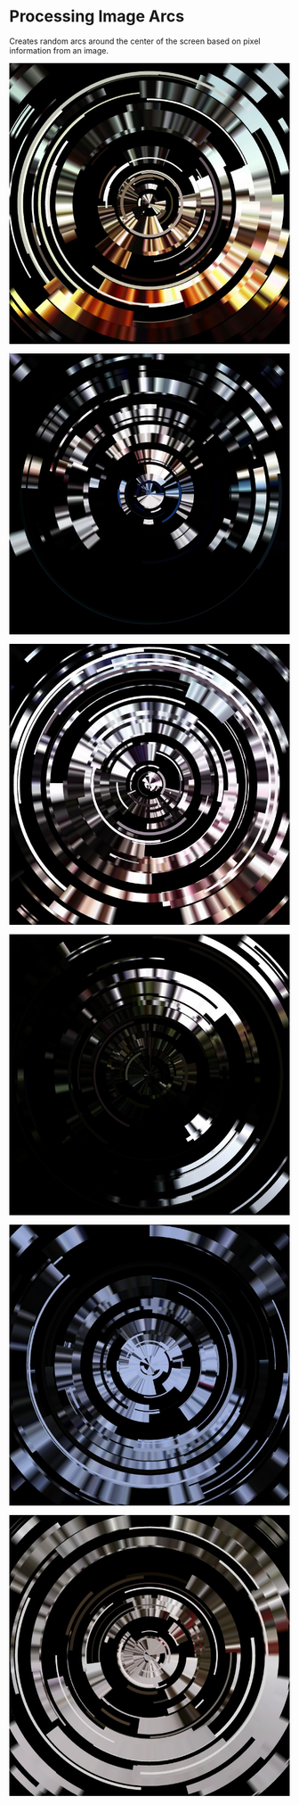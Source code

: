 # Processing Image Arcs

Creates random arcs around the center of the screen based on pixel information from an image.

![](docs/2018-5-9-18-38-37-circles.jpg)

![](docs/2018-5-9-18-38-53-circles.jpg)

![](docs/2018-5-9-18-39-5-circles.jpg)

![](docs/2018-5-9-18-39-12-circles.jpg)

![](docs/2018-5-9-19-27-38-circles.jpg)

![](docs/2018-5-9-19-29-17-circles.jpg)
